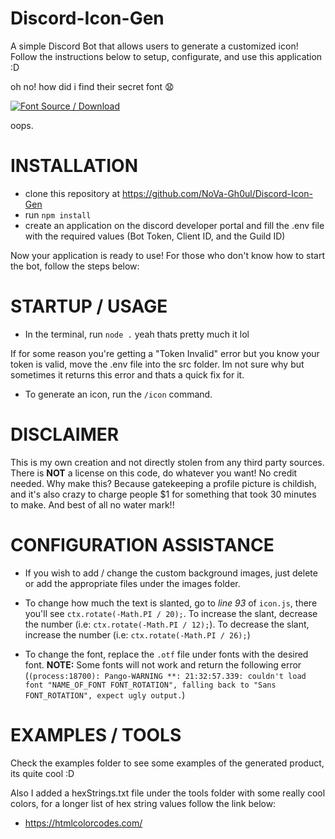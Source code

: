 # Discord-Icon-Gen
A simple Discord Bot that allows users to generate a customized icon! Follow the instructions below to setup, configurate, and use this application :D

oh no! how did i find their secret font 😧
<p align="left">
  <a href="https://www.dafont.com/another-danger.font">
  <img alt="Font Source / Download" title="profile icon font source"
    src="https://custom-icon-badges.demolab.com/just%20the%20message-8A2BE2"/></a>
</p>
oops.


# INSTALLATION 

- clone this repository at https://github.com/NoVa-Gh0ul/Discord-Icon-Gen
- run `npm install`
- create an application on the discord developer portal and fill the .env file with the required values (Bot Token, Client ID, and the Guild ID)

Now your application is ready to use! For those who don't know how to start the bot, follow the steps below:

# STARTUP / USAGE

- In the terminal, run `node .` yeah thats pretty much it lol

If for some reason you're getting a "Token Invalid" error but you know your token is valid, move the .env file into the src folder. Im not sure why but sometimes it returns this error and thats a quick fix for it.

- To generate an icon, run the `/icon` command.


# DISCLAIMER

This is my own creation and not directly stolen from any third party sources. There is **NOT** a license on this code, do whatever you want! No credit needed. Why make this? Because gatekeeping a profile picture is childish, and it's also crazy to charge people $1 for something that took 30 minutes to make. And best of all no water mark!!


# CONFIGURATION ASSISTANCE

- If you wish to add / change the custom background images, just delete or add the appropriate files under the images folder.

- To change how much the text is slanted, go to *line 93* of `icon.js`, there you'll see `ctx.rotate(-Math.PI / 20);`. To increase the slant, decrease the number (i.e: `ctx.rotate(-Math.PI / 12);`). To decrease the slant, increase the number (i.e: `ctx.rotate(-Math.PI / 26);`)

- To change the font, replace the `.otf` file under fonts with the desired font. **NOTE:** Some fonts will not work and return the following error (`(process:18700): Pango-WARNING **: 21:32:57.339: couldn't load font "NAME_OF_FONT FONT_ROTATION", falling back to "Sans FONT_ROTATION", expect ugly output.`)


# EXAMPLES / TOOLS

Check the examples folder to see some examples of the generated product, its quite cool :D

Also I added a hexStrings.txt file under the tools folder with some really cool colors, for a longer list of hex string values follow the link below: 

- https://htmlcolorcodes.com/
  
